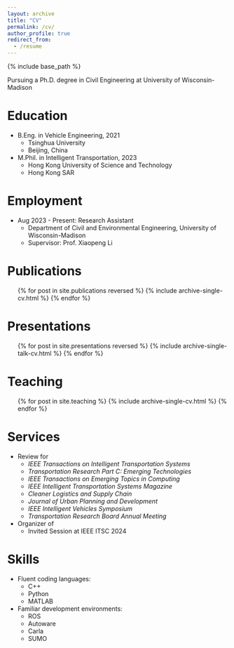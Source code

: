 ```yaml
---
layout: archive
title: "CV"
permalink: /cv/
author_profile: true
redirect_from:
  - /resume
---
```


{% include base_path %}

Pursuing a Ph.D. degree in Civil Engineering at University of Wisconsin-Madison

Education
======
* B.Eng. in Vehicle Engineering, 2021
  * Tsinghua University
  * Beijing, China
* M.Phil. in Intelligent Transportation, 2023
  * Hong Kong University of Science and Technology
  * Hong Kong SAR

Employment
======
* Aug 2023 - Present: Research Assistant
  * Department of Civil and Environmental Engineering, University of Wisconsin-Madison
  * Supervisor: Prof. Xiaopeng Li

Publications
======
  <ul>{% for post in site.publications reversed %}
    {% include archive-single-cv.html %}
  {% endfor %}</ul>
  
Presentations
======
  <ul>{% for post in site.presentations reversed %}
    {% include archive-single-talk-cv.html %}
  {% endfor %}</ul>
  
Teaching
======
  <ul>{% for post in site.teaching %}
    {% include archive-single-cv.html %}
  {% endfor %}</ul>

Services
======
* Review for 
  * *IEEE Transactions on Intelligent Transportation Systems*
  * *Transportation Research Part C: Emerging Technologies*
  * *IEEE Transactions on Emerging Topics in Computing*
  * *IEEE Intelligent Transportation Systems Magazine*
  * *Cleaner Logistics and Supply Chain*
  * *Journal of Urban Planning and Development*
  * *IEEE Intelligent Vehicles Symposium*
  * *Transportation Research Board Annual Meeting*
* Organizer of 
  * Invited Session at IEEE ITSC 2024

<!-- Awards
======
* \[2021.12\]   Hong Kong Huawei ICT Competition Third Prize
* \[2021.06\]   Outstanding Thesis Award, SVM, Tsinghua University
* \[2020.11\]   CMCC National 5G+ Application Innovation Competition Rank #2
* \[2018.06\]   Tsinghua University Future Intelligence Transportation Competition Second Prize
* \[2018.01\]   Tsinghua University “XinDong Project” Intelligent Car Competition Best in Class Award -->

Skills
======
* Fluent coding languages:
  * C++
  * Python
  * MATLAB
* Familiar development environments:
  * ROS
  * Autoware
  * Carla
  * SUMO